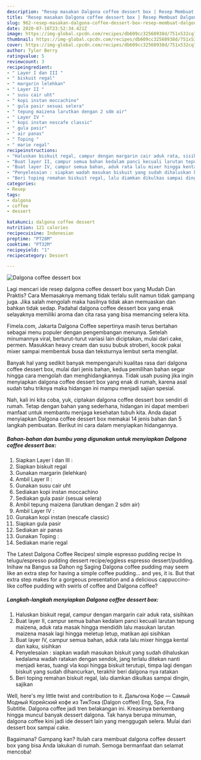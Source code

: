 ```yaml
---
description: "Resep masakan Dalgona coffee dessert box | Resep Membuat Dalgona coffee dessert box Yang Bikin Ngiler"
title: "Resep masakan Dalgona coffee dessert box | Resep Membuat Dalgona coffee dessert box Yang Bikin Ngiler"
slug: 962-resep-masakan-dalgona-coffee-dessert-box-resep-membuat-dalgona-coffee-dessert-box-yang-bikin-ngiler
date: 2020-07-16T23:52:34.421Z
image: https://img-global.cpcdn.com/recipes/db609cc32560938d/751x532cq70/dalgona-coffee-dessert-box-foto-resep-utama.jpg
thumbnail: https://img-global.cpcdn.com/recipes/db609cc32560938d/751x532cq70/dalgona-coffee-dessert-box-foto-resep-utama.jpg
cover: https://img-global.cpcdn.com/recipes/db609cc32560938d/751x532cq70/dalgona-coffee-dessert-box-foto-resep-utama.jpg
author: Tyler Berry
ratingvalue: 5
reviewcount: 3
recipeingredient:
- " Layer I dan III "
- " biskuit regal"
- " margarin lelehkan"
- " Layer II "
- " susu cair uht"
- " kopi instan moccachino"
- " gula pasir sesuai selera"
- " tepung maizena larutkan dengan 2 sdm air"
- " Layer IV "
- " kopi instan nescafe classic"
- " gula pasir"
- " air panas"
- " Toping "
- " marie regal"
recipeinstructions:
- "Haluskan biskuit regal, campur dengan margarin cair aduk rata, sisihkan"
- "Buat layer II, campur semua bahan kedalam panci kecuali larutan tepung maizena, aduk rata masak hingga mendidih lalu masukan larutan maizena masak lagi hingga meletup letup, matikan api sisihkan"
- "Buat layer IV, campur semua bahan, aduk rata lalu mixer hingga kental dan kaku, sisihkan"
- "Penyelesaian : siapkan wadah masukan biskuit yang sudah dihaluskan kedalama wadah ratakan dengan sendok, jang terlalu ditekan nanti menjadi keras, tuangi vla kopi hingga biskuit terutupi, timpa lagi dengan biskuit yang sudah dihancurkan, terakhir beri dalgona nya ratakan"
- "Beri toping remahan biskuit regal, lalu diamkan dikulkas sampai dingin, sajikan"
categories:
- Resep
tags:
- dalgona
- coffee
- dessert

katakunci: dalgona coffee dessert 
nutrition: 121 calories
recipecuisine: Indonesian
preptime: "PT28M"
cooktime: "PT32M"
recipeyield: "1"
recipecategory: Dessert

---
```



![Dalgona coffee dessert box](https://img-global.cpcdn.com/recipes/db609cc32560938d/751x532cq70/dalgona-coffee-dessert-box-foto-resep-utama.jpg)

Lagi mencari ide resep dalgona coffee dessert box yang Mudah Dan Praktis? Cara Memasaknya memang tidak terlalu sulit namun tidak gampang juga. Jika salah mengolah maka hasilnya tidak akan memuaskan dan bahkan tidak sedap. Padahal dalgona coffee dessert box yang enak selayaknya memiliki aroma dan cita rasa yang bisa memancing selera kita.

Fimela.com, Jakarta Dalgona Coffee sepertinya masih terus bertahan sebagai menu populer dengan pengembangan menunya. Setelah minumannya viral, berturut-turut variasi lain diciptakan, mulai dari cake, permen. Masukkan heavy cream dan susu bubuk stroberi, kocok pakai mixer sampai membentuk busa dan teksturnya lembut serta mengilat.

Banyak hal yang sedikit banyak mempengaruhi kualitas rasa dari dalgona coffee dessert box, mulai dari jenis bahan, kedua pemilihan bahan segar hingga cara mengolah dan menghidangkannya. Tidak usah pusing jika ingin menyiapkan dalgona coffee dessert box yang enak di rumah, karena asal sudah tahu triknya maka hidangan ini mampu menjadi sajian spesial.


Nah, kali ini kita coba, yuk, ciptakan dalgona coffee dessert box sendiri di rumah. Tetap dengan bahan yang sederhana, hidangan ini dapat memberi manfaat untuk membantu menjaga kesehatan tubuh kita. Anda dapat menyiapkan Dalgona coffee dessert box memakai 14 jenis bahan dan 5 langkah pembuatan. Berikut ini cara dalam menyiapkan hidangannya.

<!--inarticleads1-->

##### Bahan-bahan dan bumbu yang digunakan untuk menyiapkan Dalgona coffee dessert box:

1. Siapkan  Layer I dan III :
1. Siapkan  biskuit regal
1. Gunakan  margarin (lelehkan)
1. Ambil  Layer II :
1. Gunakan  susu cair uht
1. Sediakan  kopi instan moccachino
1. Sediakan  gula pasir (sesuai selera)
1. Ambil  tepung maizena (larutkan dengan 2 sdm air)
1. Ambil  Layer IV :
1. Gunakan  kopi instan (nescafe classic)
1. Siapkan  gula pasir
1. Sediakan  air panas
1. Gunakan  Toping :
1. Sediakan  marie regal


The Latest Dalgona Coffee Recipes! simple espresso pudding recipe In telugu/espresso pudding dessert recipe/eggless espresso dessert/pudding. Inihaw na Bangus sa Dahon ng Saging Dalgona coffee pudding may seem like an extra step for having a simple coffee pudding… and yes, it is. But that extra step makes for a gorgeous presentation and a delicious cappuccino-like coffee pudding with swirls of coffee and Dalgona coffee? 

<!--inarticleads2-->

##### Langkah-langkah menyiapkan Dalgona coffee dessert box:

1. Haluskan biskuit regal, campur dengan margarin cair aduk rata, sisihkan
1. Buat layer II, campur semua bahan kedalam panci kecuali larutan tepung maizena, aduk rata masak hingga mendidih lalu masukan larutan maizena masak lagi hingga meletup letup, matikan api sisihkan
1. Buat layer IV, campur semua bahan, aduk rata lalu mixer hingga kental dan kaku, sisihkan
1. Penyelesaian : siapkan wadah masukan biskuit yang sudah dihaluskan kedalama wadah ratakan dengan sendok, jang terlalu ditekan nanti menjadi keras, tuangi vla kopi hingga biskuit terutupi, timpa lagi dengan biskuit yang sudah dihancurkan, terakhir beri dalgona nya ratakan
1. Beri toping remahan biskuit regal, lalu diamkan dikulkas sampai dingin, sajikan


Well, here&#39;s my little twist and contribution to it. Дальгона Кофе — Самый Модный Корейский кофе из ТикТока (Dalgon coffee) Eng, Spa, Fra Subtitle. Dalgona coffee jadi tren belakangan ini. Kreasinya berkembang hingga muncul banyak dessert dalgona. Tak hanya berupa minuman, dalgona coffee kini jadi ide dessert lain yang menggugah selera. Mulai dari dessert box sampai cake. 

Bagaimana? Gampang kan? Itulah cara membuat dalgona coffee dessert box yang bisa Anda lakukan di rumah. Semoga bermanfaat dan selamat mencoba!
